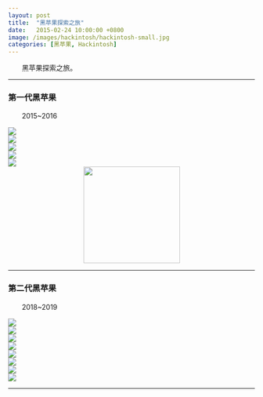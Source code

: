 ```yaml
---
layout: post
title:  "黑苹果探索之旅"
date:   2015-02-24 10:00:00 +0800
image: /images/hackintosh/hackintosh-small.jpg
categories: [黑苹果, Hackintosh]
---
```


　　黑苹果探索之旅。

------

<h3>第一代黑苹果</h3>

　　2015~2016

<div class="row">
    <div class="col-md-6">
        <a href="{{site.baseurl}}/images/hackintosh/Gen1-P61115-171849.jpg" target="_blank">
            <img class="thumbnail" src="{{site.baseurl}}/images/hackintosh/Gen1-P61115-171849_s.jpg">
        </a>
    </div>
    <div class="col-md-6">
        <a href="{{site.baseurl}}/images/hackintosh/Gen1-IMG_20150225_171022.jpg" target="_blank">
            <img class="thumbnail" src="{{site.baseurl}}/images/hackintosh/Gen1-IMG_20150225_171022_s.jpg">
        </a>
    </div>
</div>
<div class="row">
    <div class="col-md-6">
        <a href="{{site.baseurl}}/images/hackintosh/Gen1-IMG_20150302_182224.jpg" target="_blank">
            <img class="thumbnail" src="{{site.baseurl}}/images/hackintosh/Gen1-IMG_20150302_182224_s.jpg">
        </a>
    </div>
    <div class="col-md-6">
        <a href="{{site.baseurl}}/images/hackintosh/Gen1-IMG_20150301_231719.jpg" target="_blank">
            <img class="thumbnail" src="{{site.baseurl}}/images/hackintosh/Gen1-IMG_20150301_231719_s.jpg">
        </a>
    </div>
</div>
<div class="row">
    <div class="col-md-6">
        <a href="{{site.baseurl}}/images/hackintosh/Gen1-IMG_20150301_232231.jpg" target="_blank">
            <img class="thumbnail" src="{{site.baseurl}}/images/hackintosh/Gen1-IMG_20150301_232231_s.jpg">
        </a>
    </div>
    <div class="col-md-6" style="text-align: center;">
        <a href="{{site.baseurl}}/images/hackintosh/Gen1-IMG_20150313_120700.jpg" target="_blank">
            <img class="thumbnail" style="height: 197px;" src="{{site.baseurl}}/images/hackintosh/Gen1-IMG_20150313_120700_s.jpg">
        </a>
    </div>
</div>

------

<h3>第二代黑苹果</h3>

　　2018~2019

<div class="row">
    <div class="col-md-6">
        <a href="{{site.baseurl}}/images/hackintosh/Gen2-IMG_20190831_155956.jpg" target="_blank">
            <img class="thumbnail" src="{{site.baseurl}}/images/hackintosh/Gen2-IMG_20190831_155956_s.jpg">
        </a>
    </div>
    <div class="col-md-6">
        <a href="{{site.baseurl}}/images/hackintosh/Gen2-IMG_20190219_192149.jpg" target="_blank">
            <img class="thumbnail" src="{{site.baseurl}}/images/hackintosh/Gen2-IMG_20190219_192149_s.jpg">
        </a>
    </div>
</div>
<div class="row">
    <div class="col-md-6">
        <a href="{{site.baseurl}}/images/hackintosh/Gen2-IMG_20180804_173700.jpg" target="_blank">
            <img class="thumbnail" src="{{site.baseurl}}/images/hackintosh/Gen2-IMG_20180804_173700_s.jpg">
        </a>
    </div>
    <div class="col-md-6">
        <a href="{{site.baseurl}}/images/hackintosh/Gen2-后视角.jpg" target="_blank">
            <img class="thumbnail" src="{{site.baseurl}}/images/hackintosh/Gen2-后视角_s.jpg">
        </a>
    </div>
</div>
<div class="row">
    <div class="col-md-6">
        <a href="{{site.baseurl}}/images/hackintosh/Gen2-IMG_20180728_230720.jpg" target="_blank">
            <img class="thumbnail" src="{{site.baseurl}}/images/hackintosh/Gen2-IMG_20180728_230720_s.jpg">
        </a>
    </div>
    <div class="col-md-6">
        <a href="{{site.baseurl}}/images/hackintosh/Gen2-macOSX关于.jpg" target="_blank">
            <img class="thumbnail" src="{{site.baseurl}}/images/hackintosh/Gen2-macOSX关于.jpg">
        </a>
    </div>
</div>
<div class="row">
    <div class="col-md-6">
        <a href="{{site.baseurl}}/images/hackintosh/Gen2-macOSX启动台.jpg" target="_blank">
            <img class="thumbnail" src="{{site.baseurl}}/images/hackintosh/Gen2-macOSX启动台_s.jpg">
        </a>
    </div>
    <div class="col-md-6">
        <a href="{{site.baseurl}}/images/hackintosh/Gen2-FinalCutPro.jpg" target="_blank">
            <img class="thumbnail" src="{{site.baseurl}}/images/hackintosh/Gen2-FinalCutPro_s.jpg">
        </a>
    </div>
</div>

------